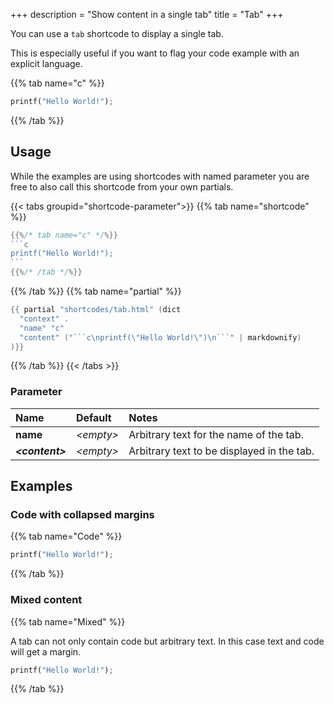 +++
description = "Show content in a single tab"
title = "Tab"
+++

You can use a `tab` shortcode to display a single tab.

This is especially useful if you want to flag your code example with an explicit language.

{{% tab name="c" %}}

```python
printf("Hello World!");
```

{{% /tab %}}

## Usage

While the examples are using shortcodes with named parameter you are free to also call this shortcode from your own partials.

{{< tabs groupid="shortcode-parameter">}}
{{% tab name="shortcode" %}}

````go
{{%/* tab name="c" */%}}
```c
printf("Hello World!");
```
{{%/* /tab */%}}
````

{{% /tab %}}
{{% tab name="partial" %}}

````go
{{ partial "shortcodes/tab.html" (dict
  "context" .
  "name" "c"
  "content" ("```c\nprintf(\"Hello World!\")\n```" | markdownify)
)}}
````

{{% /tab %}}
{{< /tabs >}}

### Parameter

| Name                  | Default              | Notes       |
|:----------------------|:---------------------|:------------|
| **name**              | _&lt;empty&gt;_      | Arbitrary text for the name of the tab. |
| _**&lt;content&gt;**_ | _&lt;empty&gt;_      | Arbitrary text to be displayed in the tab. |

## Examples

### Code with collapsed margins

{{% tab name="Code" %}}

```python
printf("Hello World!");
```

{{% /tab %}}

### Mixed content

{{% tab name="Mixed" %}}

A tab can not only contain code but arbitrary text. In this case text and code will get a margin.

```python
printf("Hello World!");
```

{{% /tab %}}
